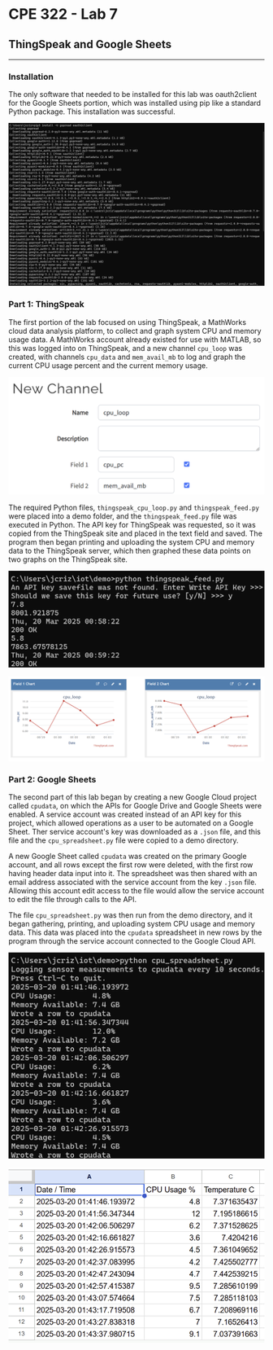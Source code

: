 # CPE 322 - Lab 7 
## ThingSpeak and Google Sheets 
--- 
### Installation 

The only software that needed to be installed for this lab was oauth2client for the Google Sheets portion, which was installed using pip like a standard Python package. This installation was successful. 

![Installation](install.png) 

### Part 1: ThingSpeak 

The first portion of the lab focused on using ThingSpeak, a MathWorks cloud data analysis platform, to collect and graph system CPU and memory usage data. A MathWorks account already existed for use with MATLAB, so this was logged into on ThingSpeak, and a new channel `cpu_loop` was created, with channels `cpu_data` and `mem_avail_mb` to log and graph the current CPU usage percent and the current memory usage. 

![Creation of ThingSpeak Channel](newchannel.png) 

The required Python files, `thingspeak_cpu_loop.py` and `thingspeak_feed.py` were placed into a demo folder, and the `thingspeak_feed.py` file was executed in Python. The API key for ThingSpeak was requested, so it was copied from the ThingSpeak site and placed in the text field and saved. The program then began printing and uploading the system CPU and memory data to the ThingSpeak server, which then graphed these data points on two graphs on the ThingSpeak site. 

![thingspeak_feed.py Execution](thingspeakterminal.png) 

![ThingSpeak Graphs](thingspeak-result.png) 

### Part 2: Google Sheets 

The second part of this lab began by creating a new Google Cloud project called `cpudata`, on which the APIs for Google Drive and Google Sheets were enabled. A service account was created instead of an API key for this project, which allowed operations as a user to be automated on a Google Sheet. Ther service account's key was downloaded as a `.json` file, and this file and the `cpu_spreadsheet.py` file were copied to a demo directory. 

A new Google Sheet called `cpudata` was created on the primary Google account, and all rows except the first row were deleted, with the first row having header data input into it. The spreadsheet was then shared with an email address associated with the service account from the key `.json` file. Allowing this account edit access to the file would allow the service account to edit the file through calls to the API. 

The file `cpu_spreadsheet.py` was then run from the demo directory, and it began gathering, printing, and uploading system CPU usage and memory data. This data was placed into the `cpudata` spreadsheet in new rows by the program through the service account connected to the Google Cloud API. 

![Terminal For cpu_spreadsheet.py](cpuspreadsheet.png) 

![Google Sheet Results](cpudata.png) 

